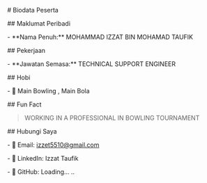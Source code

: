 \# Biodata Peserta



\## Maklumat Peribadi

\- \*\*Nama Penuh:\*\* MOHAMMAD IZZAT BIN MOHAMAD TAUFIK



\## Pekerjaan

\- \*\*Jawatan Semasa:\*\* TECHNICAL SUPPORT ENGINEER



\## Hobi

\- 🎯 Main Bowling , Main Bola



\## Fun Fact

> WORKING IN A PROFESSIONAL IN BOWLING TOURNAMENT



\## Hubungi Saya

\- 📧 Email: izzet5510@gmail.com

\- 🔗 LinkedIn: Izzat Taufik

\- 🐙 GitHub: Loading... ..

